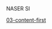 NASER SI

[03-content-first](https://matej-knize.github.io/english-for-designers/03-content-first/)
